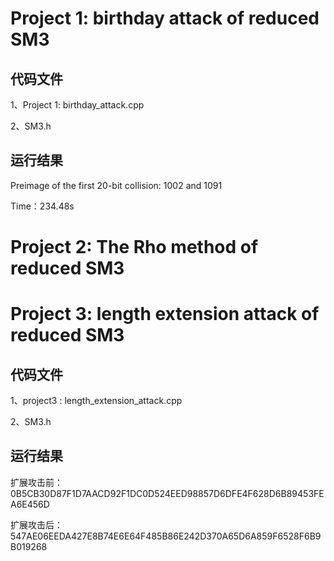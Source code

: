 # Project 1: birthday attack of reduced SM3
## 代码文件
1、Project 1: birthday_attack.cpp 

2、SM3.h
## 运行结果
Preimage of the first 20-bit collision: 1002 and 1091

Time：234.48s

# Project 2: The Rho method of reduced SM3

# Project 3: length extension attack of reduced SM3
## 代码文件
1、project3 : length_extension_attack.cpp

2、SM3.h
## 运行结果
扩展攻击前：0B5CB30D87F1D7AACD92F1DC0D524EED98857D6DFE4F628D6B89453FEA6E456D

扩展攻击后：547AE06EEDA427E8B74E6E64F485B86E242D370A65D6A859F6528F6B9B019268
